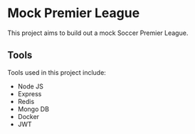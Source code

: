 # Mock Premier League

This project aims to build out a mock Soccer Premier League. 

## Tools
Tools used in this project include:
- Node JS
- Express 
- Redis 
- Mongo DB 
- Docker 
- JWT 